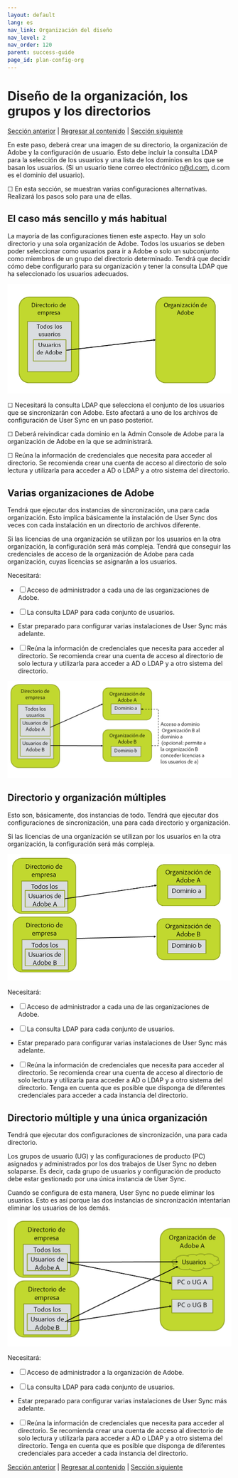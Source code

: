 ```yaml
---
layout: default
lang: es
nav_link: Organización del diseño
nav_level: 2
nav_order: 120
parent: success-guide
page_id: plan-config-org
---
```


# Diseño de la organización, los grupos y los directorios

[Sección anterior](before_you_start.md) \| [Regresar al contenido](index.md) \| [Sección siguiente](layout_products.md)

En este paso, deberá crear una imagen de su directorio, la organización de Adobe y la configuración de usuario. Esto debe incluir la consulta LDAP para la selección de los usuarios y una lista de los dominios en los que se basan los usuarios. (Si un usuario tiene correo electrónico n@d.com, d.com es el dominio del usuario).

&#9744; En esta sección, se muestran varias configuraciones alternativas. Realizará los pasos solo para una de ellas.

## El caso más sencillo y más habitual

La mayoría de las configuraciones tienen este aspecto. Hay un solo directorio y una sola organización de Adobe. Todos los usuarios se deben poder seleccionar como usuarios para ir a Adobe o solo un subconjunto como miembros de un grupo del directorio determinado. Tendrá que decidir cómo debe configurarlo para su organización y tener la consulta LDAP que ha seleccionado los usuarios adecuados.

![Configuración simple](images/layout_orgs_simple.PNG)

&#9744; Necesitará la consulta LDAP que selecciona el conjunto de los usuarios que se sincronizarán con Adobe. Esto afectará a uno de los archivos de configuración de User Sync en un paso posterior.


&#9744; Deberá reivindicar cada dominio en la Admin Console de Adobe para la organización de Adobe en la que se administrará.

&#9744; Reúna la información de credenciales que necesita para acceder al directorio. Se recomienda crear una cuenta de acceso al directorio de solo lectura y utilizarla para acceder a AD o LDAP y a otro sistema del directorio.

## Varias organizaciones de Adobe

Tendrá que ejecutar dos instancias de sincronización, una para cada organización. Esto implica básicamente la instalación de User Sync dos veces con cada instalación en un directorio de archivos diferente.

Si las licencias de una organización se utilizan por los usuarios en la otra organización, la configuración será más compleja. Tendrá que conseguir las credenciales de acceso de la organización de Adobe para cada organización, cuyas licencias se asignarán a los usuarios.


Necesitará:

- &#9744; Acceso de administrador a cada una de las organizaciones de Adobe.

- &#9744; La consulta LDAP para cada conjunto de usuarios.

-  Estar preparado para configurar varias instalaciones de User Sync más adelante.

-  &#9744; Reúna la información de credenciales que necesita para acceder al directorio. Se recomienda crear una cuenta de acceso al directorio de solo lectura y utilizarla para acceder a AD o LDAP y a otro sistema del directorio.




![Configuración múltiple](images/layout_orgs_multi.png)

## Directorio y organización múltiples

Esto son, básicamente, dos instancias de todo. Tendrá que ejecutar dos configuraciones de sincronización, una para cada directorio y organización.

Si las licencias de una organización se utilizan por los usuarios en la otra organización, la configuración será más compleja.



![Varias organizaciones y directorios](images/layout_orgs_multi_dir_multi_org.png)


Necesitará:

- &#9744; Acceso de administrador a cada una de las organizaciones de Adobe.

- &#9744; La consulta LDAP para cada conjunto de usuarios.

-  Estar preparado para configurar varias instalaciones de User Sync más adelante.

-  &#9744; Reúna la información de credenciales que necesita para acceder al directorio. Se recomienda crear una cuenta de acceso al directorio de solo lectura y utilizarla para acceder a AD o LDAP y a otro sistema del directorio.
 Tenga en cuenta que es posible que disponga de diferentes credenciales para acceder a cada instancia del directorio.


## Directorio múltiple y una única organización

Tendrá que ejecutar dos configuraciones de sincronización, una para cada directorio.

Los grupos de usuario (UG) y las configuraciones de producto (PC) asignados y administrados por los dos trabajos de User Sync no deben solaparse. Es decir, cada grupo de usuarios y configuración de producto debe estar gestionado por una única instancia de User Sync.

Cuando se configura de esta manera, User Sync no puede eliminar los usuarios. Esto es así porque las dos instancias de sincronización intentarían eliminar los usuarios de los demás.


![Varios directorios y una única organización](images/layout_orgs_multi_dir_single_org.png)

Necesitará:

- &#9744; Acceso de administrador a la organización de Adobe.

- &#9744; La consulta LDAP para cada conjunto de usuarios.

-  Estar preparado para configurar varias instalaciones de User Sync más adelante.

-  &#9744; Reúna la información de credenciales que necesita para acceder al directorio. Se recomienda crear una cuenta de acceso al directorio de solo lectura y utilizarla para acceder a AD o LDAP y a otro sistema del directorio.
 Tenga en cuenta que es posible que disponga de diferentes credenciales para acceder a cada instancia del directorio.


[Sección anterior](before_you_start.md) \| [Regresar al contenido](index.md) \| [Sección siguiente](layout_products.md)
